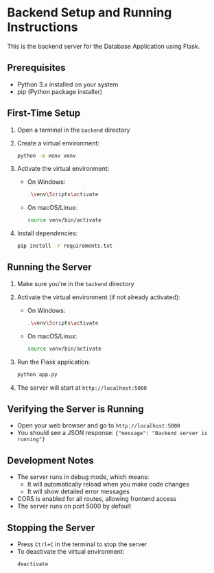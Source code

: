 # Backend Setup and Running Instructions

This is the backend server for the Database Application using Flask.

## Prerequisites

- Python 3.x installed on your system
- pip (Python package installer)

## First-Time Setup

1. Open a terminal in the `backend` directory
2. Create a virtual environment:
   ```bash
   python -m venv venv
   ```

3. Activate the virtual environment:
   - On Windows:
     ```bash
     .\venv\Scripts\activate
     ```
   - On macOS/Linux:
     ```bash
     source venv/bin/activate
     ```

4. Install dependencies:
   ```bash
   pip install -r requirements.txt
   ```

## Running the Server

1. Make sure you're in the `backend` directory
2. Activate the virtual environment (if not already activated):
   - On Windows:
     ```bash
     .\venv\Scripts\activate
     ```
   - On macOS/Linux:
     ```bash
     source venv/bin/activate
     ```

3. Run the Flask application:
   ```bash
   python app.py
   ```

4. The server will start at `http://localhost:5000`

## Verifying the Server is Running

- Open your web browser and go to `http://localhost:5000`
- You should see a JSON response: `{"message": "Backend server is running"}`

## Development Notes

- The server runs in debug mode, which means:
  - It will automatically reload when you make code changes
  - It will show detailed error messages
- CORS is enabled for all routes, allowing frontend access
- The server runs on port 5000 by default

## Stopping the Server

- Press `Ctrl+C` in the terminal to stop the server
- To deactivate the virtual environment:
  ```bash
  deactivate
  ```